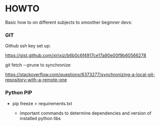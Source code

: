 # HOWTO
Basic how to on different subjects to smoother beginner devs:

### GIT
Github ssh key set up:

https://gist.github.com/xirixiz/b6b0c6f4917ce17a90e00f9b60566278

git fetch --prune to synchronize

https://stackoverflow.com/questions/6373277/synchronizing-a-local-git-repository-with-a-remote-one

### Python PIP

* pip freeze > requirements.txt 

  - important commands to determine dependencies and version of installed python libs
